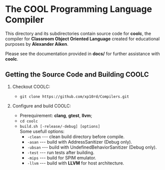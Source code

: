 # The COOL Programming Language Compiler

This directory and its subdirectories contain source code for **coolc**,
the compiler for **Classroom Object Oriented Language** created for educational purposes by **Alexander Aiken**.

Please see the documentation provided in **docs/** for further
assistance with **coolc**.

## Getting the Source Code and Building COOLC

1. Checkout COOLC:
    - `git clone https://github.com/xp10rd/Compilers.git`

2. Configure and build COOLC:
    - Prerequirement: **clang**, **gtest**, **llvm**;
    - `cd coolc`
    - `build.sh [-release/-debug] [options]`<br>
    Some usefull options:
        - `-clean` --- clean build directory before compile.
        - `-asan` --- build with AddressSanitizer (Debug only).
        - `-ubsan` --- build with UndefinedBehaviorSanitizer (Debug only).
        - `-test` --- run tests after building.
        - `-mips` --- build for SPIM emulator.
        - `-llvm` --- build with **LLVM** for host architecture.